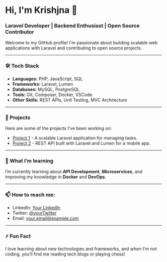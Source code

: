 # Hi, I'm Krishjna 👋

### Laravel Developer | Backend Enthusiast | Open Source Contributor

Welcome to my GitHub profile! I'm passionate about building scalable web applications with Laravel and contributing to open source projects.

---

### 🛠 Tech Stack
- **Languages:** PHP, JavaScript, SQL
- **Frameworks:** Laravel, Lumen
- **Databases:** MySQL, PostgreSQL
- **Tools:** Git, Composer, Docker, VSCode
- **Other Skills:** REST APIs, Unit Testing, MVC Architecture

---

### 🚀 Projects
Here are some of the projects I've been working on:

- [Project 1](https://github.com/krishjna/project1) - A scalable Laravel application for managing tasks.
- [Project 2](https://github.com/krishjna/project2) - REST API built with Laravel and Lumen for a mobile app.

---

### 🌱 What I’m learning
I’m currently learning about **API Development**, **Microservices**, and improving my knowledge in **Docker** and **DevOps**.

---

### 📫 How to reach me:
- LinkedIn: [Your LinkedIn](https://www.linkedin.com/in/krishjna/)
- Twitter: [@yourTwitter](https://twitter.com/yourTwitter)
- Email: [your.email@example.com](mailto:your.email@example.com)

---

### ⚡ Fun Fact
I love learning about new technologies and frameworks, and when I'm not coding, you’ll find me reading tech blogs or playing chess!
